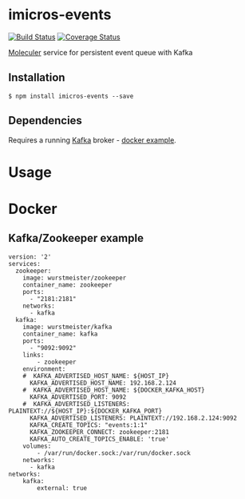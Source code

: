 # imicros-events
[![Build Status](https://travis-ci.org/al66/imicros-events.svg?branch=master)](https://travis-ci.org/al66/imicros-events)
[![Coverage Status](https://coveralls.io/repos/github/al66/imicros-events/badge.svg?branch=master)](https://coveralls.io/github/al66/imicros-events?branch=master)

[Moleculer](https://github.com/moleculerjs/moleculer) service for persistent event queue with Kafka

## Installation
```
$ npm install imicros-events --save
```
## Dependencies
Requires a running [Kafka](https://kafka.apache.org/) broker - [docker example](#docker).

# Usage



# Docker
## Kafka/Zookeeper example
```
version: '2'
services:
  zookeeper:
    image: wurstmeister/zookeeper
    container_name: zookeeper
    ports:
      - "2181:2181"
    networks:
      - kafka
  kafka:
    image: wurstmeister/kafka
    container_name: kafka
    ports:
      - "9092:9092"
    links:
        - zookeeper
    environment:
    #  KAFKA_ADVERTISED_HOST_NAME: ${HOST_IP}
      KAFKA_ADVERTISED_HOST_NAME: 192.168.2.124
    #  KAFKA_ADVERTISED_HOST_NAME: ${DOCKER_KAFKA_HOST}
      KAFKA_ADVERTISED_PORT: 9092
    #  KAFKA_ADVERTISED_LISTENERS: PLAINTEXT://${HOST_IP}:${DOCKER_KAFKA_PORT}
      KAFKA_ADVERTISED_LISTENERS: PLAINTEXT://192.168.2.124:9092
      KAFKA_CREATE_TOPICS: "events:1:1"
      KAFKA_ZOOKEEPER_CONNECT: zookeeper:2181
      KAFKA_AUTO_CREATE_TOPICS_ENABLE: 'true'
    volumes:
        - /var/run/docker.sock:/var/run/docker.sock
    networks:
      - kafka
networks:
    kafka:
        external: true
```
